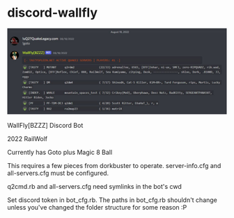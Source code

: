 # discord-wallfly

![Alt text](screenshot.jpg?raw=true)


WallFly[BZZZ] Discord Bot 

2022 RailWolf

Currently has Goto plus Magic 8 Ball

This requires a few pieces from dorkbuster to operate. server-info.cfg and all-servers.cfg must be configured.
 
q2cmd.rb and all-servers.cfg need symlinks in the bot's cwd

Set discord token in bot_cfg.rb. The paths in bot_cfg.rb shouldn't change unless you've changed the folder structure for some reason :P

